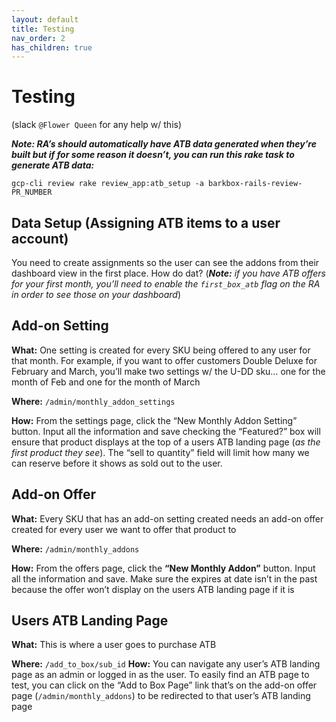 ```yaml
---
layout: default
title: Testing
nav_order: 2
has_children: true
---
```


# Testing 

(slack `@Flower Queen` for any help w/ this)

***Note: RA’s should automatically have ATB data generated when they’re built but if for some reason it doesn’t, you can run this rake task to generate ATB data:***

`gcp-cli review rake review_app:atb_setup -a barkbox-rails-review-PR_NUMBER`

## Data Setup (Assigning ATB items to a user account)
You need to create assignments so the user can see the addons from their dashboard view in the first place. How do dat? (***Note:*** *if you have ATB offers for your first month, you’ll need to enable the `first_box_atb` flag on the RA in order to see those on your dashboard*)


## Add-on Setting 
**What:**  One setting is created for every SKU being offered to any user for that month. For example, if you want to offer customers Double Deluxe for February and March, you’ll make two settings w/ the U-DD sku… one for the month of Feb and one for the month of March

**Where:** `/admin/monthly_addon_settings`

**How:** From the settings page, click the “New Monthly Addon Setting” button. Input all the information and save checking the “Featured?” box will ensure that product displays at the top of a users ATB landing page (*as the first product they see*).
The “sell to quantity” field will limit how many we can reserve before it shows as sold out to the user. 

## Add-on Offer

**What:** Every SKU that has an add-on setting created needs an add-on offer created for every user we want to offer that product to

**Where:** `/admin/monthly_addons`

**How:** From the offers page, click the **“New Monthly Addon”** button.  Input all the information and save. Make sure the expires at date isn’t in the past because the offer won’t display on the users ATB landing page if it is

## Users ATB Landing Page
**What:** This is where a user goes to purchase ATB

**Where:** `/add_to_box/sub_id`
**How:** You can navigate any user’s ATB landing page as an admin or logged in as the user. To easily find an ATB page to test, you can click on the “Add to Box Page” link that’s on the add-on offer page (`/admin/monthly_addons`) to be redirected to that user’s ATB landing page
